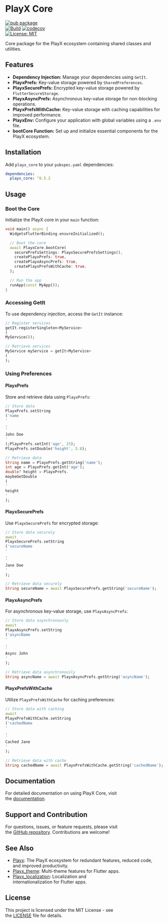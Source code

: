
# PlayX Core
[![pub package](https://img.shields.io/pub/v/playx_core.svg?color=1284C5)](https://pub.dev/packages/playx_core)  
[![Build](https://github.com/playx-flutter/playx_core/actions/workflows/build.yml/badge.svg?branch=main)](https://github.com/playx-flutter/playx_core/actions/workflows/build.yml) <a href="https://codecov.io/gh/playx-flutter/playx_core"><img src="https://codecov.io/gh/playx-flutter/playx_core/branch/main/graph/badge.svg" alt="codecov"></a>  
<a href="https://github.com/playx-flutter/playx_core/blob/main/LICENSE"><img src="https://img.shields.io/badge/license-MIT-purple.svg" alt="License: MIT"></a>

Core package for the PlayX ecosystem containing shared classes and utilities.

## Features

- **Dependency Injection:** Manage your dependencies using `GetIt`.
- **PlayxPrefs:** Key-value storage powered by `SharedPreferences`.
- **PlayxSecurePrefs:** Encrypted key-value storage powered by `FlutterSecureStorage`.
- **PlayxAsyncPrefs:** Asynchronous key-value storage for non-blocking operations.
- **PlayxPrefsWithCache:** Key-value storage with caching capabilities for improved performance.
- **PlayxEnv:** Configure your application with global variables using a `.env` file.
- **bootCore Function:** Set up and initialize essential components for the PlayX ecosystem.

## Installation

Add `playx_core` to your `pubspec.yaml` dependencies:

```yaml  
dependencies:
  playx_core: ^0.5.2  
```  

## Usage

### Boot the Core

Initialize the PlayX core in your `main` function:

```dart  
void main() async {
  WidgetsFlutterBinding.ensureInitialized();

  // Boot the core  
  await PlayxCore.bootCore(
    securePrefsSettings: PlayxSecurePrefsSettings(),
    createPlayxPrefs: true,
    createPlayxAsyncPrefs: true,
    createPlayxPrefsWithCache: true,
  );

  // Run the app  
  runApp(const MyApp());
}  
```  

### Accessing GetIt

To use dependency injection, access the `GetIt` instance:

```dart  
// Register services  
getIt.registerSingleton<MyService>
(
MyService());

// Retrieve services  
MyService myService = getIt<MyService>
(
);  
```  

### Using Preferences

#### PlayxPrefs

Store and retrieve data using `PlayxPrefs`:

```dart  
// Store data  
PlayxPrefs.setString
('name
'
,
'
John Doe
'
);PlayxPrefs.setInt('age', 25);
PlayxPrefs.setDouble('height', 5.8);

// Retrieve data  
String name = PlayxPrefs.getString('name');
int age = PlayxPrefs.getInt('age');
double? height = PlayxPrefs.
maybeGetDouble
(
'
height
'
);  
```  

#### PlayxSecurePrefs

Use `PlayxSecurePrefs` for encrypted storage:

```dart  
// Store data securely  
await
PlayxSecurePrefs.setString
('secureName
'
,
'
Jane Doe
'
);

// Retrieve data securely  
String secureName = await PlayxSecurePrefs.getString('secureName');  
```  

#### PlayxAsyncPrefs

For asynchronous key-value storage, use `PlayxAsyncPrefs`:

```dart  
// Store data asynchronously  
await
PlayxAsyncPrefs.setString
('asyncName
'
,
'
Async John
'
);

// Retrieve data asynchronously  
String asyncName = await PlayxAsyncPrefs.getString('asyncName');  
```  

#### PlayxPrefsWithCache

Utilize `PlayxPrefsWithCache` for caching preferences:

```dart  
// Store data with caching  
await
PlayxPrefsWithCache.setString
('cachedName
'
,
'
Cached Jane
'
);

// Retrieve data with cache  
String cachedName = await PlayxPrefsWithCache.getString('cachedName');  
```  

## Documentation

For detailed documentation on using PlayX Core, visit  
the [documentation](https://pub.dev/documentation/playx_core/latest/).

## Support and Contribution

For questions, issues, or feature requests, please visit  
the [GitHub repository](https://github.com/playx-flutter/playx_core). Contributions are welcome!

## See Also

- [Playx](https://pub.dev/packages/playx): The PlayX ecosystem for redundant features, reduced
  code,  
  and improved productivity.
- [Playx_theme](https://pub.dev/packages/playx_theme): Multi-theme features for Flutter apps.
- [Playx_localization](https://pub.dev/packages/playx_localization): Localization and  
  internationalization for Flutter apps.

## License

This project is licensed under the MIT License - see  
the [LICENSE](https://github.com/playx-flutter/playx_core/blob/main/LICENSE) file for details.  
 